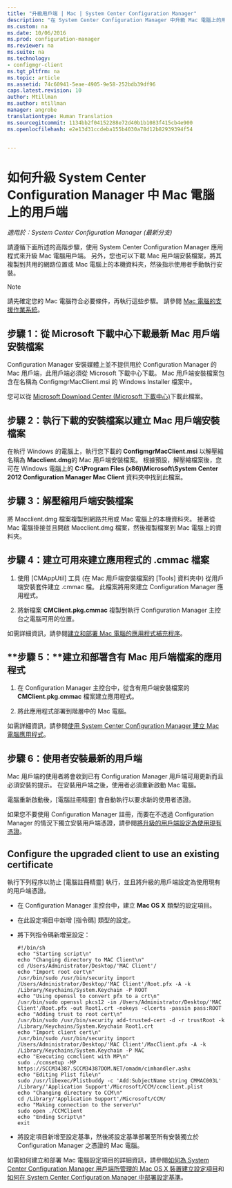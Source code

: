 ```yaml
---
title: "升級用戶端 | Mac | System Center Configuration Manager"
description: "在 System Center Configuration Manager 中升級 Mac 電腦上的用戶端。"
ms.custom: na
ms.date: 10/06/2016
ms.prod: configuration-manager
ms.reviewer: na
ms.suite: na
ms.technology:
- configmgr-client
ms.tgt_pltfrm: na
ms.topic: article
ms.assetid: 74c60941-5eae-4905-9e58-252bdb39df96
caps.latest.revision: 10
author: Mtillman
ms.author: mtillman
manager: angrobe
translationtype: Human Translation
ms.sourcegitcommit: 1134bb2f04152288e72d40b1b1083f415cb4e900
ms.openlocfilehash: e2e13d31ccdeba155b4030a78d12b82939394f54


---
```

# <a name="how-to-upgrade-clients-on-mac-computers-in-system-center-configuration-manager"></a>如何升級 System Center Configuration Manager 中 Mac 電腦上的用戶端

*適用於：System Center Configuration Manager (最新分支)*

請遵循下面所述的高階步驟，使用 System Center Configuration Manager 應用程式來升級 Mac 電腦用戶端。 另外，您也可以下載 Mac 用戶端安裝檔案，將其複製到共用的網路位置或 Mac 電腦上的本機資料夾，然後指示使用者手動執行安裝。  

> [!NOTE]  
>  請先確定您的 Mac 電腦符合必要條件，再執行這些步驟。 請參閱 [Mac 電腦的支援作業系統](../../../plan-design/configs/supported-operating-systems-for-clients-and-devices.md#mac-computers)。  

## <a name="step-1-download-the-latest-mac-client-installation-file-from-the-microsoft-download-center"></a>步驟 1：從 Microsoft 下載中心下載最新 Mac 用戶端安裝檔案  
 Configuration Manager 安裝媒體上並不提供用於 Configuration Manager 的 Mac 用戶端，此用戶端必須從 Microsoft 下載中心下載。 Mac 用戶端安裝檔案包含在名稱為 ConfigmgrMacClient.msi 的 Windows Installer 檔案中。  

 您可以從 [Microsoft Download Center (Microsoft 下載中心)](http://go.microsoft.com/fwlink/p/?LinkId=525184)下載此檔案。  

## <a name="step-2-run-the-downloaded-installation-file-to-create-the-mac-client-installation-file"></a>步驟 2：執行下載的安裝檔案以建立 Mac 用戶端安裝檔案  
 在執行 Windows 的電腦上，執行您下載的 **ConfigmgrMacClient.msi** 以解壓縮名稱為 **Macclient.dmg**的 Mac 用戶端安裝檔案。 根據預設，解壓縮檔案後，您可在 Windows 電腦上的 **C:\Program Files (x86)\Microsoft\System Center 2012 Configuration Manager Mac Client** 資料夾中找到此檔案。  

## <a name="step-3-extract-the-client-installation-files"></a>步驟 3：解壓縮用戶端安裝檔案  
 將 Macclient.dmg 檔案複製到網路共用或 Mac 電腦上的本機資料夾。 接著從 Mac 電腦掛接並且開啟 Macclient.dmg 檔案，然後複製檔案到 Mac 電腦上的資料夾。  

## <a name="step-4-create-a-cmmac-file-that-can-be-used-to-create-an-application"></a>步驟 4：建立可用來建立應用程式的 .cmmac 檔案  

1.  使用 [CMAppUtil]  工具 (在 Mac 用戶端安裝檔案的 [Tools]  資料夾中) 從用戶端安裝套件建立 .cmmac 檔。 此檔案將用來建立 Configuration Manager 應用程式。  

2.  將新檔案 **CMClient.pkg.cmmac** 複製到執行 Configuration Manager 主控台之電腦可用的位置。  

 如需詳細資訊，請參閱[建立和部署 Mac 電腦的應用程式補充程序](/sccm/apps/get-started/creating-mac-computer-applications#supplemental-procedures-to-create-and-deploy-applications-for-mac-computers)。  

## <a name="step-5-create-and-deploy-an-application-containing-the-mac-client-files"></a>**步驟 5：**建立和部署含有 Mac 用戶端檔案的應用程式  

1.  在 Configuration Manager 主控台中，從含有用戶端安裝檔案的 **CMClient.pkg.cmmac** 檔案建立應用程式。  

2.  將此應用程式部署到階層中的 Mac 電腦。  

 如需詳細資訊，請參閱[使用 System Center Configuration Manager 建立 Mac 電腦應用程式](../../../../apps/get-started/creating-mac-computer-applications.md)。  

## <a name="step-6-users-install-the-latest-client"></a>步驟 6：使用者安裝最新的用戶端  
 Mac 用戶端的使用者將會收到已有 Configuration Manager 用戶端可用更新而且必須安裝的提示。 在安裝用戶端之後，使用者必須重新啟動 Mac 電腦。  

 電腦重新啟動後，[電腦註冊精靈] 會自動執行以要求新的使用者憑證。  

 如果您不要使用 Configuration Manager 註冊，而要在不透過 Configuration Manager 的情況下獨立安裝用戶端憑證，請參閱[將升級的用戶端設定為使用現有憑證](#BKMK_UpgradingClient_MachineEnrollment)。  

##  <a name="a-namebkmkupgradingclientmachineenrollmenta-configure-the-upgraded-client-to-use-an-existing-certificate"></a><a name="BKMK_UpgradingClient_MachineEnrollment"></a> Configure the upgraded client to use an existing certificate  
 執行下列程序以防止 [電腦註冊精靈] 執行，並且將升級的用戶端設定為使用現有的用戶端憑證。  

-   在 Configuration Manager 主控台中，建立 **Mac OS X** 類型的設定項目。  

-   在此設定項目中新增 [指令碼] 類型的設定。  

-   將下列指令碼新增至設定：  

    ```  
    #!/bin/sh  
    echo "Starting script\n"  
    echo "Changing directory to MAC Client\n"  
    cd /Users/Administrator/Desktop/'MAC Client'/  
    echo "Import root cert\n"  
    /usr/bin/sudo /usr/bin/security import /Users/Administrator/Desktop/'MAC Client'/Root.pfx -A -k /Library/Keychains/System.Keychain -P ROOT  
    echo "Using openssl to convert pfx to a crt\n"  
    /usr/bin/sudo openssl pkcs12 -in /Users/Administrator/Desktop/'MAC Client'/Root.pfx -out Root1.crt -nokeys -clcerts -passin pass:ROOT  
    echo "Adding trust to root cert\n"  
    /usr/bin/sudo /usr/bin/security add-trusted-cert -d -r trustRoot -k /Library/Keychains/System.Keychain Root1.crt  
    echo "Import client cert\n"  
    /usr/bin/sudo /usr/bin/security import /Users/Administrator/Desktop/'MAC Client'/MacClient.pfx -A -k /Library/Keychains/System.Keychain -P MAC  
    echo "Executing ccmclient with MP\n"  
    sudo ./ccmsetup -MP https://SCCM34387.SCCM34387DOM.NET/omadm/cimhandler.ashx  
    echo "Editing Plist file\n"  
    sudo /usr/libexec/Plistbuddy -c 'Add:SubjectName string CMMAC003L' /Library/'Application Support'/Microsoft/CCM/ccmclient.plist  
    echo "Changing directory to CCM\n"  
    cd /Library/'Application Support'/Microsoft/CCM/  
    echo "Making connection to the server\n"  
    sudo open ./CCMClient  
    echo "Ending Script\n"  
    exit  

    ```  

-   將設定項目新增至設定基準，然後將設定基準部署至所有安裝獨立於 Configuration Manager 之憑證的 Mac 電腦。  

 如需如何建立和部署 Mac 電腦設定項目的詳細資訊，請參閱[如何為 System Center Configuration Manager 用戶端所管理的 Mac OS X 裝置建立設定項目](../../../../compliance/deploy-use/create-configuration-items-for-mac-os-x-devices-managed-with-the-client.md)和[如何在 System Center Configuration Manager 中部署設定基準](../../../../compliance/deploy-use/deploy-configuration-baselines.md)。  



<!--HONumber=Nov16_HO1-->


